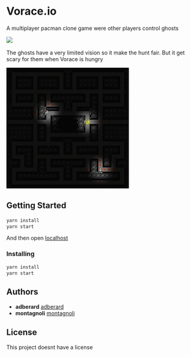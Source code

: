 # Vorace.io

A multiplayer pacman clone game were other players control ghosts

![](vorace.gif)

The ghosts have a very limited vision so it make the hunt fair. But it get scary for them when Vorace is hungry

![](ghost.gif)

## Getting Started
```
yarn install
yarn start
```

And then open [localhost](http://localhost:3000/)

### Installing

```
yarn install
yarn start
```

## Authors

* **adberard** [adberard](https://github.com/adberard)
* **montagnoli** [montagnoli](https://github.com/montagnoli)


## License

This project doesnt have a license
